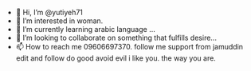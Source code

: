- 👋 Hi, I’m @yutiyeh71
- 👀 I’m interested in woman.
- 🌱 I’m currently learning arabic language ...
- 💞️ I’m looking to collaborate on something that fulfills desire...
- 📫 How to reach me  09606697370.
follow me support from jamuddin<!---
yutiyeh43/yutiyeh52 is a ✨ special ✨ repository because its `README.md` (this file) appears on your GitHub profile.
You can click the Preview link to take a look at your changes.
---> edit and follow
do good avoid evil
i like you.
the way you are.
